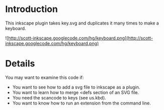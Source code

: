 # Introduction #

This inkscape plugin takes key.svg and duplicates it many times to make a keyboard.

![http://scott-inkscape.googlecode.com/hg/keyboard.png](http://scott-inkscape.googlecode.com/hg/keyboard.png)

# Details #

You may want to examine this code if:

  * You want to see how to add a svg file to inkscape as a plugin.
  * You want to learn how to merge <defs section of an SVG file.
  * You need the scancode to keys (see us.kbd).
  * You want to know how to run an extension from the command line.